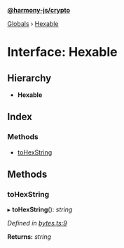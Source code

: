 **[@harmony-js/crypto](../README.md)**

[Globals](../README.md) › [Hexable](hexable.md)

# Interface: Hexable

## Hierarchy

* **Hexable**

## Index

### Methods

* [toHexString](hexable.md#tohexstring)

## Methods

###  toHexString

▸ **toHexString**(): *string*

*Defined in [bytes.ts:9](https://github.com/FireStack-Lab/Harmony-sdk-core/blob/d171933/packages/harmony-crypto/src/bytes.ts#L9)*

**Returns:** *string*